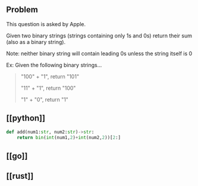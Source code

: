 ## Problem

This question is asked by Apple.

Given two binary strings (strings containing only 1s and 0s) return their sum (also as a binary string).

Note: neither binary string will contain leading 0s unless the string itself is 0

Ex: Given the following binary strings...

> "100" + "1", return "101"
>
> "11" + "1", return "100"
>
> "1" + "0", return  "1"

## [[python]]

```python
def add(num1:str, num2:str)->str:
    return bin(int(num1,2)+int(num2,2))[2:]
```

## [[go]]

## [[rust]]


